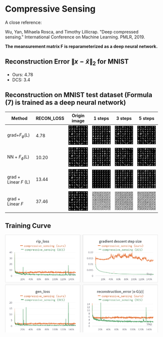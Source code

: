 # Compressive Sensing

A close reference: 

Wu, Yan, Mihaela Rosca, and Timothy Lillicrap. "Deep compressed sensing." International Conference on Machine Learning. PMLR, 2019.

**The meansurement matrix F is reparameterized as a deep neural network.**

## Reconstruction Error $\lVert x-\hat{x}\rVert_2$ for MNIST
- Ours: 4.78
- DCS: 3.4

## Reconstruction on MNIST test dataset (Formula (7) is trained as a deep neural network)

|Method|RECON_LOSS|Origin image| 1 steps|3 steps | 5 steps|
|-------| ----|------- | -----|------ |-----|
|grad+$F_\phi$(L)|4.78|![alt_text](./fig/origin.png)|![alt_text](./fig/reconstruction_0.png)|![alt_text](./fig/reconstruction_3.png)|![alt_text](./fig/reconstruction_5.png)|
|NN + $F_\phi$(L)|10.20|![alt_text](./fig/origin.png)|![alt_text](./fig/reconstruction_0_nn.png)|![alt_text](./fig/reconstruction_3_nn.png)|![alt_text](./fig/reconstruction_5_nn.png)|
|grad + Linear $F$ (L)|13.44|![alt_text](./fig/origin.png)|![alt_text](./fig/reconstruction_0_linear_F_optim.png)|![alt_text](./fig/reconstruction_3_linear_F_optim.png)|![alt_text](./fig/reconstruction_5_linear_F_optim.png)|
|grad + Linear $F$|37.46|![alt_text](./fig/origin.png)|![alt_text](./fig/reconstruction_0_linear_F.png)|![alt_text](./fig/reconstruction_3_linear_F.png)|![alt_text](./fig/reconstruction_5_linear_F.png)|


## Training Curve
![alt_text](./fig/training_curve.png)
